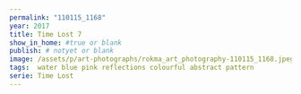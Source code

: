 ```yaml
---
permalink: "110115_1168"
year: 2017
title: Time Lost 7
show_in_home: #true or blank
publish: # notyet or blank
image: /assets/p/art-photographs/rokma_art_photography-110115_1168.jpeg
tags:  water blue pink reflections colourful abstract pattern
serie: Time Lost
---
```

